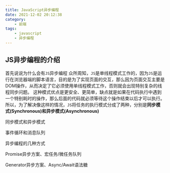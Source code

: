 ```yaml
---
title: JavaScript异步编程
date: 2021-12-02 20:12:38
category:
    - 前端
tags:
    - javascript
    - 异步编程
---
```


## JS异步编程的介绍
首先说说为什么会有`JS`异步编程
众所周知，`JS`是单线程模式工作的，因为`JS`是运行在浏览器端的脚本语言，目的是为了实现页面的交互，那么因为页面交互主要是DOM操作，从而决定了它必须使用单线程模式工作，否则就会出现特别复杂的线程同步问题。
这种模式优点是更安全、更简单，缺点就是如果在代码执行中遇到一个特别耗时的操作，那么后面的代码就必须等待这个操作结束以后才可以执行。
所以，为了解决像这样的情况，`JS`将任务的执行模式分成了两种，分别是**同步模式(Synchronous)**和**异步模式(Asynchronous)**

同步模式和异步模式

事件循环和消息队列

异步编程的几种方式

Promise异步方案、宏任务/微任务队列

Generator异步方案、Async/Await语法糖
